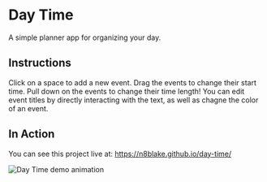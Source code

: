 # Day Time
A simple planner app for organizing your day.

## Instructions
Click on a space to add a new event. Drag the events to change their start time. Pull down on the events to change their time length! You can edit event titles by directly interacting with the text, as well as chagne the color of an event.

## In Action

You can see this project live at: <a href="https://n8blake.github.io/day-time/">https://n8blake.github.io/day-time/</a>

<img src="Day_Time_demo.git" alt="Day Time demo animation">